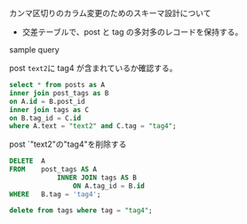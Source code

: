 カンマ区切りのカラム変更のためのスキーマ設計について

- 交差テーブルで、post と tag の多対多のレコードを保持する。

sample query

post `text2`に tag4 が含まれているか確認する。

```sql
select * from posts as A
inner join post_tags as B
on A.id = B.post_id
inner join tags as C
on B.tag_id = C.id
where A.text = "text2" and C.tag = "tag4";
```

post `"text2"の"tag4"を削除する

```sql
DELETE  A
FROM    post_tags AS A
            INNER JOIN tags AS B
                ON A.tag_id = B.id
WHERE   B.tag = 'tag4';

delete from tags where tag = "tag4";
```
